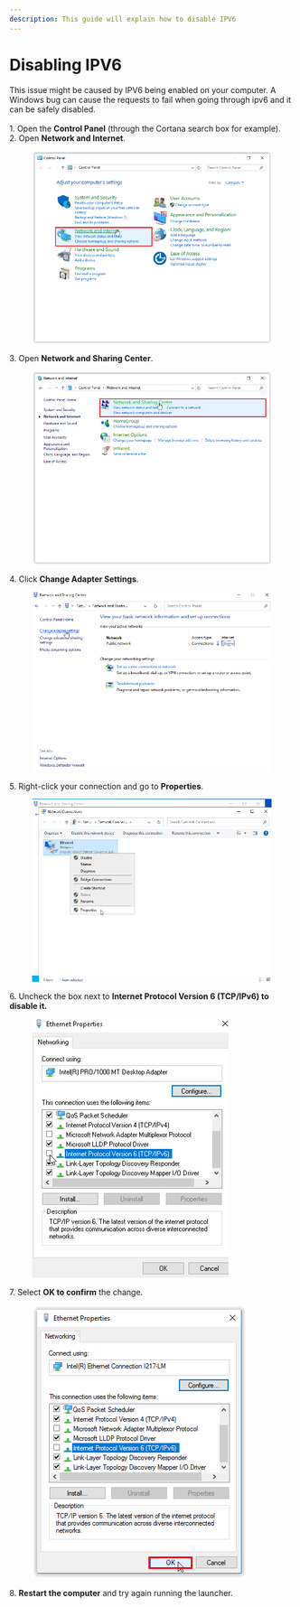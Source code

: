 ```yaml
---
description: This guide will explain how to disable IPV6
---
```


# Disabling IPV6

This issue might be caused by IPV6 being enabled on your computer. A Windows bug can cause the requests to fail when going through ipv6 and it can be safely disabled. \
\
1\. Open the **Control Panel** (through the Cortana search box for example).\
2\. Open **Network and Internet**.

<figure><img src="../../../../.gitbook/assets/45070.png" alt=""><figcaption></figcaption></figure>

3\. Open **Network and Sharing Center**.

<figure><img src="../../../../.gitbook/assets/45074.png" alt=""><figcaption></figcaption></figure>

4\. Click **Change Adapter Settings**.

<figure><img src="../../../../.gitbook/assets/grafik (24).png" alt=""><figcaption></figcaption></figure>

5\. Right-click your connection and go to **Properties**.

<figure><img src="../../../../.gitbook/assets/grafik (25).png" alt=""><figcaption></figcaption></figure>

6\. Uncheck the box next to **Internet Protocol Version 6 (TCP/IPv6) to disable it.**

<div align="left">

<figure><img src="../../../../.gitbook/assets/grafik (26).png" alt=""><figcaption></figcaption></figure>

</div>

7\. Select **OK to confirm** the change.

<div align="left">

<figure><img src="../../../../.gitbook/assets/45080 (1).png" alt=""><figcaption></figcaption></figure>

</div>

8\. **Restart the computer** and try again running the launcher.&#x20;

